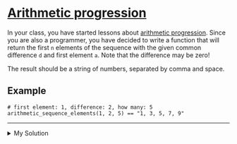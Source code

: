 # [Arithmetic progression](https://www.codewars.com/kata/55caf1fd8063ddfa8e000018)

In your class, you have started lessons
about [arithmetic progression](https://en.wikipedia.org/wiki/Arithmetic_progression). Since you are also a programmer,
you have decided to write a function that will return the first `n` elements of the sequence with the given common
difference `d` and first element `a`. Note that the difference may be zero!

The result should be a string of numbers, separated by comma and space.

## Example

    # first element: 1, difference: 2, how many: 5
    arithmetic_sequence_elements(1, 2, 5) == "1, 3, 5, 7, 9"

---

<details><summary>My Solution</summary>

```js
function arithmeticSequenceElements(a, d, n) {
  const result = [];
  for (let i = 0; i < n; i++) {
    result.push(a + i * d);
  }

  return result.join(", ");
}
```

</details>
